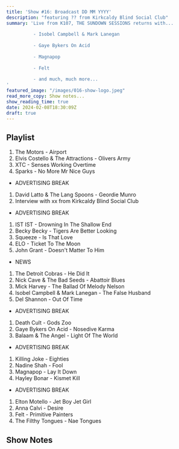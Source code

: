 ```yaml
---
title: 'Show #16: Broadcast DD MM YYYY'
description: "featuring ?? from Kirkcaldy Blind Social Club"
summary: 'Live from K107, THE SUNDOWN SESSIONS returns with...
 
          - Isobel Campbell & Mark Lanegan 
                    
          - Gaye Bykers On Acid 
          
          - Magnapop
          
          - Felt
          
          - and much, much more...
'
featured_image: "/images/016-show-logo.jpeg"
read_more_copy: Show notes...
show_reading_time: true
date: 2024-02-08T18:30:09Z
draft: true
---
```


## Playlist

1. The Motors - Airport
2. Elvis Costello & The Attractions - Olivers Army
3. XTC - Senses Working Overtime
4. Sparks - No More Mr Nice Guys

- ADVERTISING BREAK

1. David Latto & The Lang Spoons - Geordie Munro
2. Interview with xx from Kirkcaldy Blind Social Club

- ADVERTISING BREAK

1. IST IST - Drowning In The Shallow End
2. Becky Becky - Tigers Are Better Looking
3. Squeeze - Is That Love
4. ELO - Ticket To The Moon
5. John Grant - Doesn't Matter To Him

- NEWS

1. The Detroit Cobras - He Did It
2. Nick Cave & The Bad Seeds - Abattoir Blues
3. Mick Harvey - The Ballad Of Melody Nelson
4. Isobel Campbell & Mark Lanegan - The False Husband
5. Del Shannon - Out Of Time

- ADVERTISING BREAK

1. Death Cult - Gods Zoo
2. Gaye Bykers On Acid - Nosedive Karma
3. Balaam & The Angel - Light Of The World

- ADVERTISING BREAK

1. Killing Joke - Eighties
2. Nadine Shah - Fool
3. Magnapop - Lay It Down
4. Hayley Bonar - Kismet Kill

- ADVERTISING BREAK

1. Elton Motello - Jet Boy Jet Girl
2. Anna Calvi - Desire
3. Felt - Primitive Painters
4. The Filthy Tongues - Nae Tongues

## Show Notes
